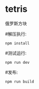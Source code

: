 # tetris
俄罗斯方块

#解压执行:
```shell
npm install
```

#测试运行:
```shell
npm run dev
```

#发布:
```shell
npm run build
```